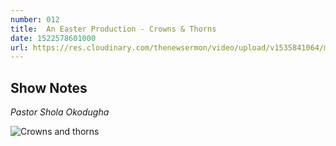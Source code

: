 ```yaml
---
number: 012
title:  An Easter Production - Crowns & Thorns
date: 1522578601000
url: https://res.cloudinary.com/thenewsermon/video/upload/v1535841064/messages/010418_-_Crowns_Thorns.mp3
---
```


## Show Notes
_Pastor Shola Okodugha_

![Crowns and thorns](https://res.cloudinary.com/thenewsermon/image/upload/v1536165213/sermon%20display%20pictures/crown_and_thorns.jpg)
